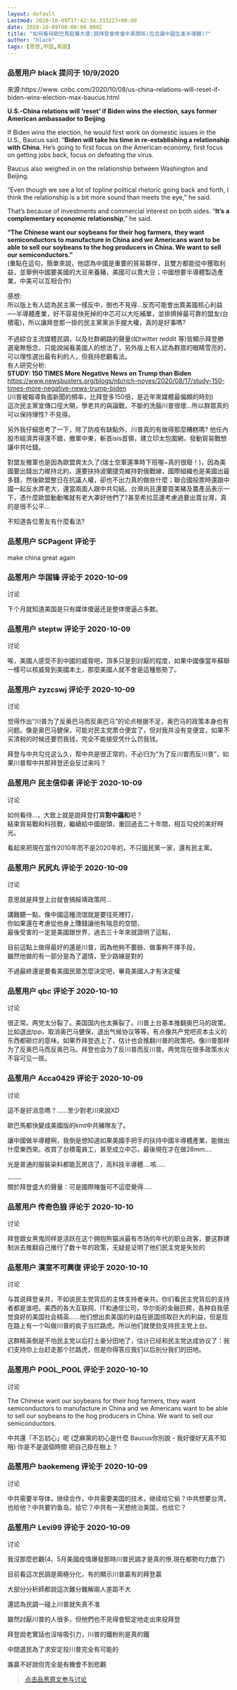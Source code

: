 ```yaml
---
layout: default
Lastmod: 2020-10-09T17:42:34.333227+00:00
date: 2020-10-09T00:00:00.000Z
title: "如何看待歐巴馬駐華大使:說拜登會修復中美關係(包含讓中國生產半導體)?"
author: "black"
tags: [思想,中国,美國]
---
```



### 品葱用户 **black** 提问于 10/9/2020
    
來源:https://www. cnbc.com/2020/10/08/us-china-relations-will-reset-if-biden-wins-election-max-baucus.html  
  
**U.S.-China relations will ‘reset’ if Biden wins the election, says former American ambassador to Beijing**  
  
If Biden wins the election, he would first work on domestic issues in the U.S., Baucus said. “**Biden will take his time in re-establishing a relationship with China**. He’s going to first focus on the American economy, first focus on getting jobs back, focus on defeating the virus.  
  
Baucus also weighed in on the relationship between Washington and Beijing.  
  
“Even though we see a lot of topline political rhetoric going back and forth, I think the relationship is a bit more sound than meets the eye,” he said.  
  
That’s because of investments and commercial interest on both sides. “**It’s a complementary economic relationship**,” he said.  
  
**“The Chinese want our soybeans for their hog farmers, they want semiconductors to manufacture in China and we Americans want to be able to sell our soybeans to the hog producers in China. We want to sell our semiconductors.”**  
(重點在這句，簡單來說，他認為中國是重要的貿易夥伴，且雙方都能從中獲取利益，並舉例中國要美國的大豆來養豬，美國可以賣大豆；中國想要半導體製造產業，中美可以互相合作)  
  
  
感想:   
所以版上有人認為民主黨一樣反中，倒也不見得...反而可能會出賣美國核心利益──半導體產業，好不容易快死掉的中芯可以大吃補單，並排擠掉最可靠的盟友(台積電)，所以讓拜登那一掛的民主黨黨派手握大權，真的是好事嗎?  
   
不過綜合主流媒體民調，以及社群網路的聲量(如twitter reddit 等)皆顯示拜登勝選毫無懸念，只能說端看美國人的想法了，另外版上有人認為群眾的眼睛雪亮的，可以理性選出最有利的人，但我持悲觀看法。  
有人研究分析:  
**STUDY: 150 TIMES More Negative News on Trump than Biden**  
https://www.newsbusters.org/blogs/nb/rich-noyes/2020/08/17/study-150-times-more-negative-news-trump-biden  
(川普被報導負面新聞的頻率，比拜登多150倍，是近年來媒體最偏頗的時刻)  
這次民主黨宣傳口徑大開，學老共的與論戰，不斷的洗腦川普很壞...所以群眾真的可以保持理性? 不見得。  
  
另外我仔細思考了一下，除了防疫有缺點外，川普真的有做得那麼糟糕嗎? 他任內股市經濟弄得還不錯，撤軍中東，斬首isis首領，建立印太包圍網，發動貿易戰想讓中共吐錢。  
  
對盟友撤軍也是因為歐盟爽太久了(瑞士空軍還準時下班喔~真的很廢！)，因為美國要出錢出力維持北約、還要扶持波蘭捷克維持對俄戰線，國際組織也是美國出最多錢，然後歐盟整日在抗議人權，卻也不出力真的做些什麼；聯合國投票時還跟中國一起反水弄老大，還當兩面人跟中共勾結。台灣尚且還要買美豬及農產品表示一下，憑什麼歐盟動動嘴就有老大罩好他們了?甚至希拉蕊還考慮過要出賣台灣，真的是很不公平...  
  
不知道各位蔥友有什麼看法?
    
                

### 品葱用户 **SCPagent** 评论于 
        
make china great again
        
                

### 品葱用户 **华国锋** 评论于 2020-10-09
讨论

        
下个月就知道美国是只有媒体傻逼还是整体傻逼占多数。
        
                

### 品葱用户 **steptw** 评论于 2020-10-09
讨论

        
唉，美國人感受不到中國的威脅吧，頂多只是到討厭的程度，如果中國像當年蘇聯一樣可以核威脅到美國本土，那麼美國人就不會是這種態勢了。
        
                

### 品葱用户 **zyzcswj** 评论于 2020-10-09
讨论

        
觉得作出“川普为了反奥巴马而反奥巴马”的论点根据不足，奥巴马的政策本身也有问题。像是奥巴马健保，可能对民主党票仓便宜了，但对我并没有变便宜，如果不买清税的时候还要罚我钱，完全不能接受凭什么罚我钱。  
  
拜登与中共勾兑这么久，帮中共是很正常的，不必归为“为了反川普而反川普”，如果川普帮中共那拜登还会反过来吗？
        
                

### 品葱用户 **民主信仰者** 评论于 2020-10-09
讨论

        
如何看待...，大致上就是說拜登打算**對中議和**吧？  
結束貿易戰和科技戰，繼續給中國甜頭，重回過去二十年間，相互勾兌的美好時光。  
  
看起來把現在當作2010年而不是2020年的，不只國民黨一家，還有民主黨。
        
                

### 品葱用户 **尻尻丸** 评论于 2020-10-09
讨论

        
意思就是拜登上台就會搞綏靖政策阿...  
  
講難聽一點，像中國這種流氓就是要往死裡打，  
你如果還在考慮從他身上賺錢讓他有喘息的空間，  
最後受害的一定是美國跟世界，過去三十年來就證明了這點，  
  
目前這點上做得最好的還是川普，因為他夠不要臉、做事夠不擇手段，  
雖然他做的有一部分是為了選情，至少路線是對的  
  
不過最終還是要看美國民眾怎麼決定吧，畢竟美國人才有決定權
        
                

### 品葱用户 **qbc** 评论于 2020-10-10
讨论

        
很正常。两党太分裂了。美国国内也太撕裂了。川普上台基本推翻奥巴马的政策。比如退出tpp，取消奥巴马健保，退出气候协议等等。有点像共产党吧资本主义的东西都砸烂的意味。如果乔拜登选上了，估计也会推翻川普的政策吧。像川普那样为了反奥巴马而反奥巴马。拜登也会为了反川普而反川普。两党现在很多政策水火不容可见一斑。
        
                

### 品葱用户 **Acca0429** 评论于 2020-10-09
讨论

        
這不是好消息嗎？......至少對老川來說XD  
  
歐巴馬都快變成美國版的kmt中共豬隊友了。  
  
  
讓中國做半導體啊，我倒是想知道如果美國手把手的扶持中國半導體產業，能做出什麼東西來。收買了台積電員工，甚至成立中芯，最後現在才在做28mm....  
  
光是普通的服裝染料都能瓦房店了，高科技半導體....咳.....  
  
\-----  
關於拜登盛大的聲量：可是國際賭盤可不這麼覺得.....
        
                

### 品葱用户 **传奇色狼** 评论于 2020-10-10
讨论

        
拜登跟女黑鬼同样是活跃在这个拥抱熊猫派最有市场的年代的职业政客，要这群建制派去推翻自己推行了数十年的政策，无疑是证明了他们民主党是失败的
        
                

### 品葱用户 **漢室不可興復** 评论于 2020-10-10
讨论

        
与其说拜登亲共，不如说民主党背后的主体支持者亲共。你们看民主党背后的支持者都是谁吧。美西的各大互联网、IT和通信公司，华尔街的金融巨鳄，各种自我感觉良好的美国社会精英……他们想出卖美国的利益在匪国捞取巨大的利益，但是现在路上有一个叫做川普的疯子当拦路虎。所以他们就使劲支持民主党上台。  
  
这群精英倒是不怕民主党以后打土豪分田地了，估计已经和民主党达成协议了：我们支持你上台赶走那个拦路虎，但是你得答应我们以后别分我们的田地。
        
                

### 品葱用户 **POOL_POOL** 评论于 2020-10-10
讨论

        
The Chinese want our soybeans for their hog farmers, they want semiconductors to manufacture in China and we Americans want to be able to sell our soybeans to the hog producers in China. We want to sell our semiconductors.  
  
中共還「不忘初心」呢 (芝麻黨的初心是什麼 Baucus你別說 - 我好傻好天真不知哦) 你是不是選個時間 把自己掛在樹上？
        
                

### 品葱用户 **baokemeng** 评论于 2020-10-09
讨论

        
中共需要半导体，继续合作，中共需要美国的技术，继续给它偷？中共想要台湾，也给他？中共要钓鱼岛，给它？中共有一天想统治美国，也给它？
        
                

### 品葱用户 **Levi99** 评论于 2020-10-09
讨论

        
我沒那麼悲觀(4、5月美國疫情爆發那時川普民調才是真的慘,現在都勢均力敵了)  
  
目前看這次民調是兩極分化，有的顯示川普贏有的拜登贏  
  
大部分分析師都說這次難分難解兩人差距不大  
  
還認為民調一碰上川普就失真不准  
  
  
雖然討厭川普的人很多，但他們也不見得會堅定地走出來投拜登  
  
拜登說老實話也沒啥吸引力，川普的鐵粉則是真的鐵  
  
中間選民為了求安定投川普完全有可能的  
  
誰贏不好說但完全是有機會不到悲觀
        
                





> [点击品葱原文参与讨论](https://pincong.rocks/question/31986)

